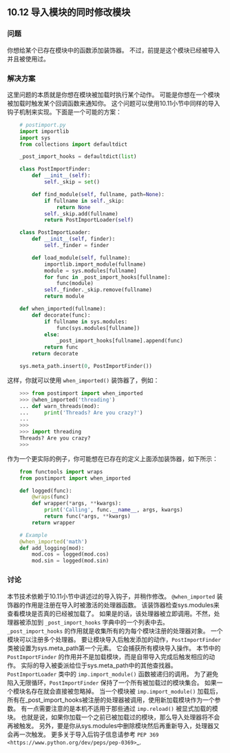 ## 10.12 导入模块的同时修改模块 ##
### 问题 ###
你想给某个已存在模块中的函数添加装饰器。
不过，前提是这个模块已经被导入并且被使用过。
### 解决方案 ###
这里问题的本质就是你想在模块被加载时执行某个动作。
可能是你想在一个模块被加载时触发某个回调函数来通知你。
这个问题可以使用10.11小节中同样的导入钩子机制来实现。下面是一个可能的方案：
```python
    # postimport.py
    import importlib
    import sys
    from collections import defaultdict

    _post_import_hooks = defaultdict(list)

    class PostImportFinder:
        def __init__(self):
            self._skip = set()

        def find_module(self, fullname, path=None):
            if fullname in self._skip:
                return None
            self._skip.add(fullname)
            return PostImportLoader(self)

    class PostImportLoader:
        def __init__(self, finder):
            self._finder = finder

        def load_module(self, fullname):
            importlib.import_module(fullname)
            module = sys.modules[fullname]
            for func in _post_import_hooks[fullname]:
                func(module)
            self._finder._skip.remove(fullname)
            return module

    def when_imported(fullname):
        def decorate(func):
            if fullname in sys.modules:
                func(sys.modules[fullname])
            else:
                _post_import_hooks[fullname].append(func)
            return func
        return decorate

    sys.meta_path.insert(0, PostImportFinder())

```
这样，你就可以使用 ``when_imported()`` 装饰器了，例如：
```python
    >>> from postimport import when_imported
    >>> @when_imported('threading')
    ... def warn_threads(mod):
    ...     print('Threads? Are you crazy?')
    ...
    >>>
    >>> import threading
    Threads? Are you crazy?
    >>>

```
作为一个更实际的例子，你可能想在已存在的定义上面添加装饰器，如下所示：
```python
    from functools import wraps
    from postimport import when_imported

    def logged(func):
        @wraps(func)
        def wrapper(*args, **kwargs):
            print('Calling', func.__name__, args, kwargs)
            return func(*args, **kwargs)
        return wrapper

    # Example
    @when_imported('math')
    def add_logging(mod):
        mod.cos = logged(mod.cos)
        mod.sin = logged(mod.sin)

```
### 讨论 ###
本节技术依赖于10.11小节中讲述过的导入钩子，并稍作修改。
``@when_imported`` 装饰器的作用是注册在导入时被激活的处理器函数。
该装饰器检查sys.modules来查看模块是否真的已经被加载了。
如果是的话，该处理器被立即调用。不然，处理器被添加到 ``_post_import_hooks`` 字典中的一个列表中去。
``_post_import_hooks`` 的作用就是收集所有的为每个模块注册的处理器对象。
一个模块可以注册多个处理器。
要让模块导入后触发添加的动作，``PostImportFinder`` 类被设置为sys.meta_path第一个元素。
它会捕获所有模块导入操作。
本节中的 ``PostImportFinder`` 的作用并不是加载模块，而是自带导入完成后触发相应的动作。
实际的导入被委派给位于sys.meta_path中的其他查找器。
``PostImportLoader`` 类中的 ``imp.import_module()`` 函数被递归的调用。
为了避免陷入无限循环，``PostImportFinder`` 保持了一个所有被加载过的模块集合。
如果一个模块名存在就会直接被忽略掉。
当一个模块被 ``imp.import_module()`` 加载后，
所有在_post_import_hooks被注册的处理器被调用，使用新加载模块作为一个参数。
有一点需要注意的是本机不适用于那些通过 ``imp.reload()`` 被显式加载的模块。
也就是说，如果你加载一个之前已被加载过的模块，那么导入处理器将不会再被触发。
另外，要是你从sys.modules中删除模块然后再重新导入，处理器又会再一次触发。
更多关于导入后钩子信息请参考 `PEP 369 <https://www.python.org/dev/peps/pep-0369>`_.
